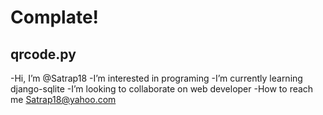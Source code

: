 # Complate!

## qrcode.py

-Hi, I’m @Satrap18
-I’m interested in programing
-I’m currently learning django-sqlite
-I’m looking to collaborate on web developer
-How to reach me Satrap18@yahoo.com

